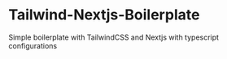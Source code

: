 # Tailwind-Nextjs-Boilerplate
Simple boilerplate with TailwindCSS and Nextjs with typescript configurations
